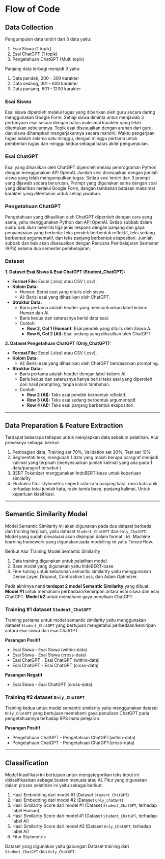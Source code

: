 # Flow of Code

## Data Collection

Pengumpulan data terdiri dari 3 data yaitu:
1. Esai Siswa (1 topik)
2. Esai ChatGPT (1 topik)
3. Pengetahuan ChatGPT (Multi topik)

Panjang data terbagi menjadi 3 yaitu:
1. Data pendek, 200 - 300 karakter
2. Data sedang, 301 - 600 karakter
3. Data panjang, 601 - 1200 karakter

### Esai Siswa

Esai siswa diperoleh melalui tugas yang diberikan oleh guru secara daring menggunakan Google Form. Setiap siswa diminta untuk menjawab 3 pertanyaan esai sesuai dengan batas maksimal karakter yang telah ditentukan sebelumnya. Topik esai disesuaikan dengan arahan dari guru, dan siswa diharapkan mengerjakannya secara mandiri. Waktu pengerjaan tugas adalah selama satu minggu, dengan minggu pertama untuk pemberian tugas dan minggu kedua sebagai batas akhir pengumpulan.

### Esai ChatGPT

Esai yang dihasilkan oleh ChatGPT diperoleh melalui pemrograman Python dengan menggunakan API OpenAI. Jumlah sesi disesuaikan dengan jumlah siswa yang telah mengumpulkan tugas. Setiap sesi terdiri dari 3 prompt yang dijawab secara berurutan. Prompt yang digunakan sama dengan soal yang diberikan melalui Google Form, dengan tambahan batasan maksimal karakter yang ditentukan untuk setiap jawaban.


### Pengetahuan ChatGPT

Pengetahuan yang dihasilkan oleh ChatGPT diperoleh dengan cara yang sama, yaitu menggunakan Python dan API OpenAI. Setiap subbab dalam suatu bab akan memiliki tiga jenis respons dengan panjang dan gaya penyampaian yang berbeda: teks pendek berbentuk reflektif, teks sedang berbentuk argumentatif, dan teks panjang berbentuk ekspositori. Jumlah subbab dan bab akan disesuaikan dengan Rencana Pembelajaran Semester (RPS) selama dua semester pembelajaran.

### Dataset

**1. Dataset Esai Siswa & Esai ChatGPT (Student_ChatGPT):**

- **Format File:** Excel (.xlsx) atau CSV (.csv).
- **Kolom Data:** 
  - Human: Berisi esai yang ditulis oleh siswa.
  - AI: Berisi esai yang dihasilkan oleh ChatGPT.
- **Struktur Data:** 
  - Baris pertama adalah header yang mencantumkan label kolom: Human dan AI.
  - Baris kedua dan seterusnya berisi data esai:
  - Contoh:
      - **Row 2, Col 1 (Human):** Esai pendek yang ditulis oleh Siswa A.
      - **Row 6, Col 2 (AI):** Esai sedang yang dihasilkan oleh ChatGPT.

**2. Dataset Pengetahuan ChatGPT (Only_ChatGPT):**

- **Format File:** Excel (.xlsx) atau CSV (.csv).
- **Kolom Data:** 
  - AI: Berisi esai yang dihasilkan oleh ChatGPT berdasarkan prompting.
- **Struktur Data:** 
  - Baris pertama adalah header dengan label kolom: AI.
  - Baris kedua dan seterusnya hanya berisi teks esai yang diperoleh dari hasil prompting, tanpa kolom tambahan.
  - Contoh:
      - **Row 2 (AI):** Teks esai pendek berbentuk reflektif.
      - **Row 3 (AI):** Teks esai sedang berbentuk argumentatif.
      - **Row 4 (AI):** Teks esai panjang berbentuk ekspositori.


---

## Data Preparation & Feature Extraction

Terdapat beberapa tahapan untuk menyiapkan data sebelum pelatihan. Alur prosesnya sebagai berikut:
1. Pembagian data, Training set 70%, Validation set 20%, Test set 10%
2. Segmentati teks, mengubah 1 data yang masih berupa paragraf menjadi kalimat yang terpisah (menyesuaikan jumlah kalimat yang ada pada 1 data/paragraf tersebut.)
3. BERT Tokenizer menggunakan IndoBERT-base untuk keperluan similarity
4. Ekstraksi fitur stylometric seperti rata-rata panjang kata, rasio kata unik terhadap total jumlah kata, rasio tanda baca, panjang kalimat. Untuk keperluan klasifikasi.

---

## Semantic Similarity Model

Model Semantic Similarity ini akan digunakan pada dua dataset berbeda dan training terpisah, yaitu dataset `Student_ChatGPT` dan `Only_ChatGPT`. Model yang sudah dievaluasi akan disimpan dalam format `.h5`. Machine learning framework yang digunakan pada modelling ini yaitu TensorFlow.

Berikut Alur Training Model Semantic Similarity
1. Data training digunakan untuk pelatihan model.
2. Base model yang digunakan yaitu IndoBERT-base
3. Fine-tuning untuk kebutuhan semantic similarity yaitu menggunakan Dense Layer, Dropout, Contrastive Loss, dan Adam Optimizer.

Pada akhirnya nanti **terdapat 2 model Semantic Similarity** yang dibuat. **Model #1** untuk memahami perbadaan/kemiripan antara esai siswa dan esai ChatGPT. **Model #2** untuk memahami gaya penulisan ChatGPT.


### Training #1 dataset `Student_ChatGPT`

Training pertama untuk model semantic similarity yaitu menggunakan dataset `Student_ChatGPT` yang bertujuan mengetahui perbedaan/kemiripan antara esai siswa dan esai ChatGPT. 

**Pasangan Positif**
- Esai Siswa - Esai Siswa (within-data)
- Esai Siswa - Esai Siswa (cross-data)
- Esai ChatGPT - Esai ChatGPT (within-data)
- Esai ChatGPT - Esai ChatGPT (cross-data)

**Pasangan Negatif**
- Esai Siswa - Esai ChatGPT (cross-data)
  
### Training #2 dataset `Only_ChatGPT`

Training kedua untuk model semantic similarity yaitu menggunakan dataset `Only_ChatGPT` yang bertujuan memahami gaya penulisan ChatGPT pada pengetahuannya terhadap RPS mata pelejaran. 

**Pasangan Positif**
- Pengetahuan ChatGPT - Pengetahuan ChatGPT(within-data)
- Pengetahuan ChatGPT - Pengetahuan ChatGPT(cross-data)

---

## Classification

Model klasifikasi ini bertujuan untuk mengategorikan teks input ini diklasifikasikan sebagai buatan manusia atau AI. Fitur yang digunakan dalam proses pelatihan ini yaitu sebagai berikut:
1. Hasil Embedding dari model #1 (Dataset `Student_ChatGPT`)
2. Hasil Embedding dari model #2 (Dataset `Only_ChatGPT`)
3. Hasil Similarity Score dari model #1 (Dataset `Student_ChatGPT`, terhadap label Human)
4. Hasil Similarity Score dari model #1 (Dataset `Student_ChatGPT`, terhadap label AI)
5. Hasil Similarity Score dari model #2 (Dataset `Only_ChatGPT`, terhadap label AI)
6. Fitur Stylometric

Dataset yang digunakan yaitu gabungan Dataset training dari `Student_ChatGPT` dan `Only_ChatGPT`. 